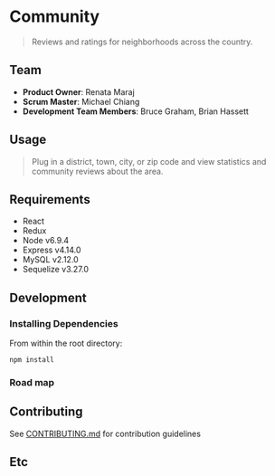 # Community
> Reviews and ratings for neighborhoods across the country.

## Team
  - __Product Owner__: Renata Maraj
  - __Scrum Master__: Michael Chiang
  - __Development Team Members__: Bruce Graham, Brian Hassett

## Usage

> Plug in a district, town, city, or zip code and view statistics and community reviews about the area.

## Requirements
  - React
  - Redux
  - Node v6.9.4
  - Express v4.14.0
  - MySQL v2.12.0
  - Sequelize v3.27.0

## Development

### Installing Dependencies

From within the root directory:

```
npm install
```

### Road map


## Contributing
See [CONTRIBUTING.md](CONTRIBUTING.md) for contribution guidelines


## Etc
